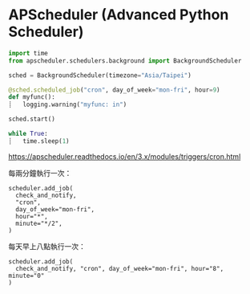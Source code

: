 # APScheduler (Advanced Python Scheduler)

```python
import time
from apscheduler.schedulers.background import BackgroundScheduler

sched = BackgroundScheduler(timezone="Asia/Taipei")

@sched.scheduled_job("cron", day_of_week="mon-fri", hour=9)
def myfunc():
┊   logging.warning("myfunc: in")

sched.start()

while True:
┊   time.sleep(1)
```

https://apscheduler.readthedocs.io/en/3.x/modules/triggers/cron.html


每兩分鐘執行一次：

```
scheduler.add_job(
  check_and_notify,
  "cron",
  day_of_week="mon-fri",
  hour="*",
  minute="*/2",
)
```

每天早上八點執行一次：

```
scheduler.add_job(
  check_and_notify, "cron", day_of_week="mon-fri", hour="8", minute="0"
)
```
